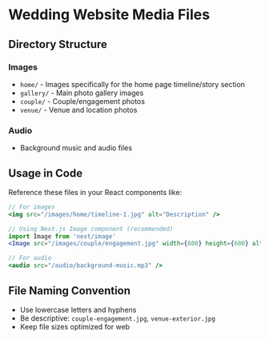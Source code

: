 # Wedding Website Media Files

## Directory Structure

### Images
- `home/` - Images specifically for the home page timeline/story section
- `gallery/` - Main photo gallery images
- `couple/` - Couple/engagement photos
- `venue/` - Venue and location photos

### Audio
- Background music and audio files

## Usage in Code

Reference these files in your React components like:

```jsx
// For images
<img src="/images/home/timeline-1.jpg" alt="Description" />

// Using Next.js Image component (recommended)
import Image from 'next/image'
<Image src="/images/couple/engagement.jpg" width={800} height={600} alt="Engagement" />

// For audio
<audio src="/audio/background-music.mp3" />
```

## File Naming Convention
- Use lowercase letters and hyphens
- Be descriptive: `couple-engagement.jpg`, `venue-exterior.jpg`
- Keep file sizes optimized for web